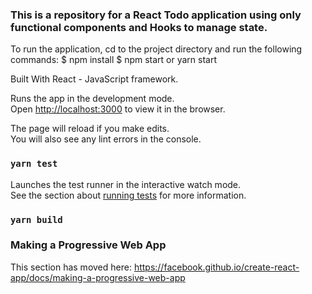 ### This is a repository for a React Todo application using only functional components and Hooks to manage state. 

To run the application, cd to the project directory and run the following commands:
$ npm install
$ npm start or yarn start

Built With
React - JavaScript framework.

Runs the app in the development mode.<br />
Open [http://localhost:3000](http://localhost:3000) to view it in the browser.

The page will reload if you make edits.<br />
You will also see any lint errors in the console.

### `yarn test`

Launches the test runner in the interactive watch mode.<br />
See the section about [running tests](https://facebook.github.io/create-react-app/docs/running-tests) for more information.

### `yarn build`

### Making a Progressive Web App

This section has moved here: https://facebook.github.io/create-react-app/docs/making-a-progressive-web-app
